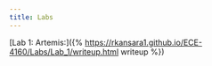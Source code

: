 ```yaml
---
title: Labs
---
```


[Lab 1: Artemis:]({% https://rkansara1.github.io/ECE-4160/Labs/Lab_1/writeup.html writeup %})

<!-- # About Me
## Rishi Kansara, rkk58


![Head Shot](https://raw.githubusercontent.com/rkansara1/rkansara1.github.io/main/headshot.png)

I am a senior studying Mechanical Engineering at Cornell University. I hope to learn more about autonomous robots in this class!
 -->
